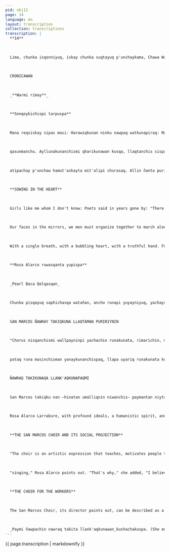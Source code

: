 ```yaml
---
pid: obj12
page: 14
language: en
layout: transcription
collection: transcriptions
transcription: |
  **14**
  
  
  
  Lima, chunka isqonniyuq, iskay chunka suqtayuq p'unchaykama, Chawa Warki killa 1975
  
  
  
  CRONICAWAN
  
  
  
  _**Warmi rimay**_
  
  
  
  **Sonqoykichispi tarpuspa**
  
  
  
  Mana reqsiskay sipas masi: Harawiqkunan ninku nawpaq watkunapiraq: Manan fan kaochu, ñankunaga mastarikun puririywanmi. Hinallataqmi lliw ruwaypipas, saykuywanmi, hunpiywanmi sachakunapaq sayarin, qoyllurkuna pas llipipipin. Sasarapuni ripuq watakunspi noqanchistan qhawawaranchi: t'ikata hina, sumaq p'achasqa, allin limpisqa, sonqonchispitag ch'usaq wayralla paqarimuq. Kay ch'aqway anqayllikuy p'unchawkunapi, tomorrow warmikunaqa. sipaskunaq, uyallanchistachu lirpi gespipi qhaway
  
  
  
  qasunmanchu. Ayllunakunanchismi qharikunawan kusqa, llaqtanchis sispanpi taskirinanchispaq Kawsashanchismi mana qonqay watakunata. Hamuq runakunacha noqonchismanta rimanqa. Purisqanchista chaninchanqa hotaq chatawasun qhasilla tiyasqanchismanta Qhariq sispanpi llaqtanchis rayku llankananchis. Manan hoqllapaq qochorikuy kanchu hatun qocha muchuriynin chawpinpi. Kaykunamantan qankunawan CRONICAWAN raphimanta pacha rimasaq Ch'ulla samayllawan, phutiq sonqowan, mana pantay makiwan. Qankunapaq
  
  
  
  atipachay p'unchaw hamut'askayta mit'alipi churasaq. Allin ñanta puririnanchispag, chika chikallata rimayamusaq, ichaqa cheqaqpi saphichasqata. Kunanmanta pacha ñanayku kayta munani, sumaq nunayniykichis sonqoyman chayananpaq. Wawarmi sirkaypi aylli paqarimunanpaq. Chayllatan kunan rimarisaykichis. Zaida Bustamante Lima llaqtapi, atipachay p'unchawpi chawawarki killa, 1975 Watapi.
  
  
  
  **SOWING IN THE HEART**
  
  
  
  Girls like me whom I don't know: Poets said in years gone by: "There are no roads, the roads stretch out as we walk." So it is, in all we do, with weariness and sweat even the trees rise, with effort and agony the stars flicker. In years gone by, they looked at us only as flowers, they looked at our beautiful dresses, well painted, but in our hearts only the winds of nothing dawned. In these days of revolution, we women, we girls, can no longer spend our days looking
  
  
  
  Our faces in the mirrors, we men must organize together to march alongside our people. We are living through years we will never forget. The people who come will talk about us, weigh our ways, or accuse us of the calm with which we live. Together, we men must work for our people. There is no joy for one person alone in the midst of a sea of ​​suffering. I will speak to you about these things from the pages of CRONICAWAN.
  
  
  
  With a single breath, with a bubbling heart, with a truthful hand. For you, on Tuesdays, I will add my ideas to this newspaper, so that we may walk on the right paths, speaking little, but rooting them in the truth. From now on, I want to be your sister; I want your beautiful spirit to reach my heart, so that a song may dawn in my womanly veins. For now, I will speak to you only. Zaida Bustamante. In the city of Lima, Tuesday, August, 1975.
  
  
  
  **Rosa Alarco ruwasqanta yupispa**
  
  
  
  _Pearl Baca Qelqasqan_
  
  
  
  Chunka pisqayuq saphichasqa watañan, ancho runapi yuyayniyuq, yachaysapa llank'ananwan Rosa Alarco Larrabure San Marcos Yachay Wasiq takiqkunata umallin. Paymi CRONICAWAN Mit'aliman yuyarichin kinsa chunka wataña yachaynin hunt'asqanta National Conservatory of Music Yachay Wasipi, chaymantataq Rosa de Santa Maria Yachay Wasipi takiqkunaq yachachisqan paykunan karanku Limapi takiqkunamanta aswan ñawpaqen. Chay ashkha puriyniyuq qanchis watapin, San Marcos yachay wasimante wayna sipaskuna wajyarinku, takiyta yachachinanpaq, Coro nisqanchista kamanankupaq. Mana imata mañakuspan paykunawan huñuykuran, iskay wata purisqanmantaq Chay Yachay Wasiq Federacion nisqanchis, yachachiqkunawan kuskacharan. Kay llanlla sunqoyuq warmin, kay pawqar nunayuq warmin, pisillan hina nunata aypanku, ñawray takikunata kunan yachachishan, chay yachachisqanpitaq llapan, runakunaman mast'arinku.
  
  
  
  SAN MARCOS ÑAWRAY TAKIQKUNA LLAQTAMAN PURIRIYNIN
  
  
  
  "Chorus nisqanchismi wallpayninpi yachachin runakunata, rimarichin, masichaypi llank'achin misk'ichikunanpaq, hinas
  
  
  
  pataq runa masinchisman yanaykunanchispaq, llapa uyariq runakunata kuyurichinanpag. Kay ñawray takikunan llaqtaq nunanta apachinan, takisqanpin runamanta ninan:". Hinatan niwanchis Rosa Alarco. Kay p'uchukaypi rimasqaymi San Marcos Yachay Wasiq takiqkunaq ñannin, paykunan pisqa chunka kashanku
  
  
  
  ÑAWRAQ TAKIKUNAQA LLANK'AQKUNAPAQMI
  
  
  
  San Marcos takiqku nan —hinatan umalliqnin niwanchis— paymantan niyta atinchis, llank'aqku naman, llapallan llaqta runakunaman chaypin ñawpaq ñankuñata kicharirqan. 1963 watamanta pachan paykuna sapa k'uychichay p'unchay wayna llaqtakunaman rinku, rillankutaq yachaqkunaq, llank'aqkunaq mañakusqankuman. Nillawanchistaqmi Rosa Alarco, chunka hujniyuq llaqtakunatañan Peru llaqtanchismanta puririyki, hinaspataqmi takinña Chile, Ecuador llaqtakunaq Rayminkunapi, chay llaqtakunapin allintapuni takiran...
  
  
  
  Rosa Alarco Larrabure, with profound ideals, a humanistic spirit, and recognized professional ability, has directed the Choir of the Universidad Mayor de San Marcos for fifteen years. She reminds CRONICAWAN that thirty years ago she graduated from the Conservatory of Music and from there went on to direct the first female school choir in Lima, with the students of the Rosa de Santa María School. After seven years of fruitful career, she was approached by a group of students from the Universidad de San Marcos who wished to create a choir. She joined them selflessly until, two years later, the university federation managed to integrate her into the teaching staff of that educational institution. This sensitive woman, full of a spring spirit that few achieve, is today dedicated to teaching music and, within that, to social outreach work.
  
  
  
  **THE SAN MARCOS CHOIR AND ITS SOCIAL PROJECTION**
  
  
  
  "The choir is an artistic expression that teaches, motivates people to express themselves, to work together and to work to please and serve others, encouraging the spirit of all who listen. It must always carry a social, human message in what it expresses."
  
  
  
  "singing," Rosa Alarco points out. "That's why," she added, "I believe a university choir should not only be exquisite, but should also teach everyone who wants to, as well as reach the majority of the population." This last is a standard of the San Marcos Choir, currently made up of a group of 50 members.
  
  
  
  **THE CHOIR FOR THE WORKERS**
  
  
  
  The San Marcos Choir, its director points out, can be described as a pioneer in extending its artistic work to working-class communities and larger populations. "You only have to request our presence through a letter submitted to the San Marcos Mansion in Parque Universitario, where we practice, so we can visit workplaces, communities, and towns." Since 1963, they have been performing every Saturday in young towns, unions, student groups, and workers who request it. Rosa Alarco also tells us that the choir has toured eleven departments in Chile and has performed at festivals in Chile and Ecuador, where it has always had a prominent presence.
  
  
  
  _Paymi ñawpachin nawraq takita llank'aqkunawan_kushachakuspa. (She encourages the Chorus by identifying herself with the workers.)
---
```


{{ page.transcription | markdownify }}

